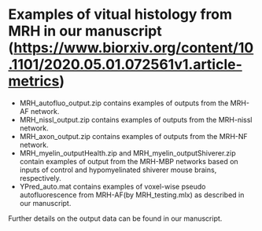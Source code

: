 # Examples of vitual histology from MRH in our manuscript (https://www.biorxiv.org/content/10.1101/2020.05.01.072561v1.article-metrics)

- MRH_autofluo_output.zip contains examples of outputs from the MRH-AF network.  
- MRH_nissl_output.zip contains examples of outputs from the MRH-nissl network.
- MRH_axon_output.zip contains examples of outputs from the MRH-NF network.
- MRH_myelin_outputHealth.zip and MRH_myelin_outputShiverer.zip contain examples of output from the MRH-MBP networks based on inputs of control and hypomyelinated shiverer mouse brains, respectively. 
- YPred_auto.mat contains examples of voxel-wise pseudo autofluorescence from MRH-AF(by MRH_testing.mlx) as described in our manuscript.

Further details on the output data can be found in our manuscript. 

